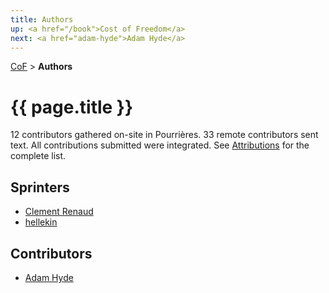 ```yaml
---
title: Authors
up: <a href="/book">Cost of Freedom</a>
next: <a href="adam-hyde">Adam Hyde</a>
---
```


[CoF](/book) > __Authors__

# {{ page.title }}

12 contributors gathered on-site in Pourri&egrave;res. 33 remote
contributors sent text. All contributions submitted were integrated.
See [Attributions](../attributions) for the complete list.

## Sprinters

- [Clement Renaud](clement-renaud)
- [hellekin](hellekin)

## Contributors

- [Adam Hyde](adam-hyde)
